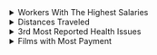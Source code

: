 
<details><summary>Workers With The Highest Salaries</summary>

     - table worker
| worker\_id | first\_name | last\_name | salary | joining\_date    | department | table | worker\_ref\_id | worker\_title | affected\_from   |
| ---------- | ----------- | ---------- | ------ | ---------------- | ---------- | ----- | --------------- | ------------- | ---------------- |
| int64      | object      | object     | int64  | datetime64\[ns\] | object     | title | int64           | object        | datetime64\[ns\] |

```sql

select worker_title from title t
inner join (
    select * from worker where salary = (select max(salary) from worker)
) w2
on t.worker_ref_id = w2.worker_id
```


</details>

<details><summary>Distances Traveled</summary>
Find the top 10 users that have traveled the greatest distance. Output their id, name and a total distance traveled.

     - table lyft_rides_log
| id    | user\_id | distance |
| ----- | -------- | -------- |
| int64 | int64    | int64    |

     - table lyft_users
| id    | name   |
| ----- | ------ |
| int64 | object |

```sql
select a.name, b.distance  from  lyft_users a
inner join (
select user_id, distance from lyft_rides_log order by distance desc limit 10) b
on  b.user_id = a.id
order by b.distance desc
```
</details>

<details><summary>3rd Most Reported Health Issues</summary>


| activity\_date:  | employee\_id: | facility\_address: | facility\_city: | facility\_id: | facility\_name: | facility\_state: | facility\_zip: | grade: | owner\_id: | owner\_name: | pe\_description: | program\_element\_pe: | program\_name: | program\_status: | record\_id: | score: | serial\_number: | service\_code: | service\_description: |
| ---------------- | ------------- | ------------------ | --------------- | ------------- | --------------- | ---------------- | -------------- | ------ | ---------- | ------------ | ---------------- | --------------------- | -------------- | ---------------- | ----------- | ------ | --------------- | -------------- | --------------------- |
| datetime64\[ns\] | object        | object             | object          | object        | object          | object           | object         | object | object     | object       | object           | int64                 | object         | object           | object      | int64  | object          | int64          | object                |
     - Detail 2.1
     - Detail 2.2

```sql
select a.name, b.distance  from  lyft_users a
inner join (
select user_id, distance from lyft_rides_log order by distance desc limit 10) b
on  b.user_id = a.id
order by b.distance desc
```


</details>

<details><summary>Films with Most Payment</summary>
Select the films with Most Payment

```sql
select title from film 
join
(  
     select film_id from inventory 
     join  
     (
          select inventory_id from rental
          join 
          (
               select * from payment 
               where amount = (select max(amount) from payment)
          ) maxP 
 	     on rental.rental_id = maxP.rental_id
 	) maxInv
     on maxInv.inventory_id = inventory.inventory_id
) selecte_films

on selecte_films.film_id = film.film_id

```
</details>
